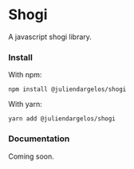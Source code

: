 # Shogi

A javascript shogi library.

### Install

With npm:
```shell
npm install @juliendargelos/shogi
```

With yarn:
```shell
yarn add @juliendargelos/shogi
```

### Documentation

Coming soon.
